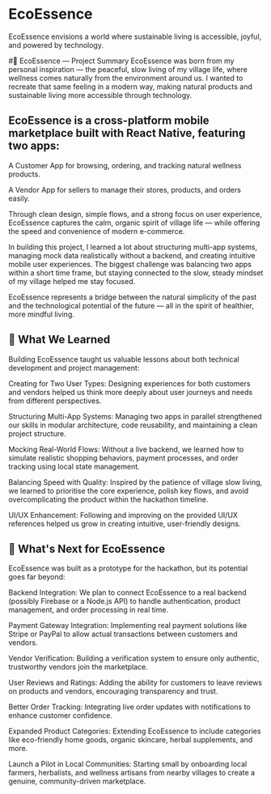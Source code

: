 # EcoEssence
EcoEssence envisions a world where sustainable living is accessible, joyful, and powered by technology.

#🌿 EcoEssence — Project Summary
EcoEssence was born from my personal inspiration — the peaceful, slow living of my village life, where wellness comes naturally from the environment around us.
I wanted to recreate that same feeling in a modern way, making natural products and sustainable living more accessible through technology.

## EcoEssence is a cross-platform mobile marketplace built with React Native, featuring two apps:

A Customer App for browsing, ordering, and tracking natural wellness products.

A Vendor App for sellers to manage their stores, products, and orders easily.

Through clean design, simple flows, and a strong focus on user experience, EcoEssence captures the calm, organic spirit of village life — while offering the speed and convenience of modern e-commerce.

In building this project, I learned a lot about structuring multi-app systems, managing mock data realistically without a backend, and creating intuitive mobile user experiences.
The biggest challenge was balancing two apps within a short time frame, but staying connected to the slow, steady mindset of my village helped me stay focused.

EcoEssence represents a bridge between the natural simplicity of the past and the technological potential of the future — all in the spirit of healthier, more mindful living.

## 🌱 What We Learned
Building EcoEssence taught us valuable lessons about both technical development and project management:

Creating for Two User Types:
Designing experiences for both customers and vendors helped us think more deeply about user journeys and needs from different perspectives.

Structuring Multi-App Systems:
Managing two apps in parallel strengthened our skills in modular architecture, code reusability, and maintaining a clean project structure.

Mocking Real-World Flows:
Without a live backend, we learned how to simulate realistic shopping behaviors, payment processes, and order tracking using local state management.

Balancing Speed with Quality:
Inspired by the patience of village slow living, we learned to prioritise the core experience, polish key flows, and avoid overcomplicating the product within the hackathon timeline.

UI/UX Enhancement:
Following and improving on the provided UI/UX references helped us grow in creating intuitive, user-friendly designs.

## 🌿 What's Next for EcoEssence
EcoEssence was built as a prototype for the hackathon, but its potential goes far beyond:

Backend Integration:
We plan to connect EcoEssence to a real backend (possibly Firebase or a Node.js API) to handle authentication, product management, and order processing in real time.

Payment Gateway Integration:
Implementing real payment solutions like Stripe or PayPal to allow actual transactions between customers and vendors.

Vendor Verification:
Building a verification system to ensure only authentic, trustworthy vendors join the marketplace.

User Reviews and Ratings:
Adding the ability for customers to leave reviews on products and vendors, encouraging transparency and trust.

Better Order Tracking:
Integrating live order updates with notifications to enhance customer confidence.

Expanded Product Categories:
Extending EcoEssence to include categories like eco-friendly home goods, organic skincare, herbal supplements, and more.

Launch a Pilot in Local Communities:
Starting small by onboarding local farmers, herbalists, and wellness artisans from nearby villages to create a genuine, community-driven marketplace.
